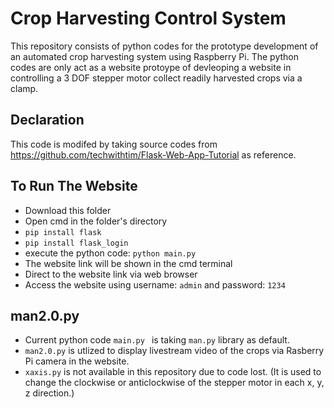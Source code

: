 # Crop Harvesting Control System
This repository consists of python codes for the prototype development of an automated crop harvesting system using Raspberry Pi. 
The python codes are only act as a website protoype of devleoping a website in controlling a 3 DOF stepper motor collect readily harvested crops via a clamp.

## Declaration 
This code is modifed by taking source codes from https://github.com/techwithtim/Flask-Web-App-Tutorial as reference.

## To Run The Website
- Download this folder
- Open cmd in the folder's directory
- ```pip install flask```
- ```pip install flask_login```
- execute the python code: ```python main.py```
- The website link will be shown in the cmd terminal
- Direct to the website link via web browser
- Access the website using username: ```admin``` and password: ```1234```

## man2.0.py
- Current python code ```main.py ``` is taking ```man.py``` library as default.
- ```man2.0.py``` is utlized to display livestream video of the crops via Rasberry Pi camera in the website.
-  ```xaxis.py``` is not available in this repository due to code lost. (It is used to change the clockwise or anticlockwise of the stepper motor in each x, y, z direction.)
